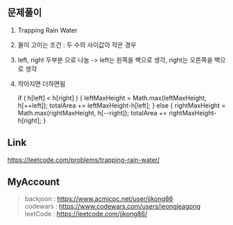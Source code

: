## 문제풀이
 1. Trapping Rain Water
 2. 물이 고이는 조건 : 두 수의 사이값이 작은 경우
 3. left, right 두부분 으로 나눔 -> left는 왼쪽을 벽으로 생각, right는 오른쪽을 벽으로 생각
 4. 작아지면 더하면됨

	if ( h[left] < h[right] ) {
		leftMaxHeight = Math.max(leftMaxHeight, h[++left]);
		totalArea += leftMaxHeight-h[left];
	} else {
	    rightMaxHeight = Math.max(rightMaxHeight, h[--right]);
	    totalArea += rightMaxHeight-h[right];
	}
 
## Link
https://leetcode.com/problems/trapping-rain-water/

## MyAccount

> backjoon : <https://www.acmicpc.net/user/jjkong86>  
> codewars : <https://www.codewars.com/users/jeongjeagong>  
> leetCode : <https://leetcode.com/jjkong86/>
